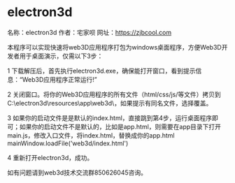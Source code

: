 # electron3d
名称：electron3d
作者：宅家呗
网址：https://zjbcool.com

本程序可以实现快速将web3D应用程序打包为windows桌面程序，方便Web3D开发者用于桌面演示，仅需以下3步：

1 下载解压后，首先执行electron3d.exe，确保能打开窗口，看到提示信息：“Web3D应用程序正常运行!”

2 关闭窗口。将你的Web3D应用程序的所有文件（html/css/js/等文件）拷贝到C:\electron3d\resources\app\web3d\，如果提示有同名文件，选择覆盖。

3 如果你的启动文件是是默认的index.html，直接跳到第4步，运行桌面程序即可；如果你的启动文件不是默认的，比如是app.html，则需要在app目录下打开main.js，修改入口文件，将index.html，替换成你的app.html
mainWindow.loadFile('web3d/index.html')

4 重新打开electron3d，成功。

如有问题请到web3d技术交流群850626045咨询。

